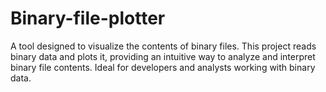 # Binary-file-plotter
A tool designed to visualize the contents of binary files. This project reads binary data and plots it, providing an intuitive way to analyze and interpret binary file contents. Ideal for developers and analysts working with binary data.
